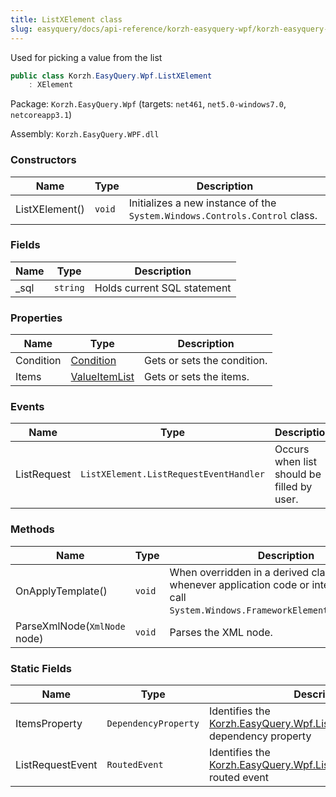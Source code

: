 ```yaml
---
title: ListXElement class
slug: easyquery/docs/api-reference/korzh-easyquery-wpf/korzh-easyquery-wpf-namespace/listxelement-class
---
```



Used for picking a value from the list
```csharp
public class Korzh.EasyQuery.Wpf.ListXElement
    : XElement

```
Package: `Korzh.EasyQuery.Wpf` (targets: `net461`, `net5.0-windows7.0`, `netcoreapp3.1`)

Assembly: `Korzh.EasyQuery.WPF.dll`

### Constructors

| Name | Type | Description | 
| --- | --- | --- | 
| ListXElement() | `void` | Initializes a new instance of the `System.Windows.Controls.Control` class. | 


### Fields

| Name | Type | Description | 
| --- | --- | --- | 
| _sql | `string` | Holds current SQL statement | 


### Properties

| Name | Type | Description | 
| --- | --- | --- | 
| Condition | [Condition](/api-reference/korzh-easyquery/korzh-easyquery-namespace/condition-class) | Gets or sets the condition. | 
| Items | [ValueItemList](/api-reference/korzh-easyquery-wpf/korzh-easyquery-wpf-namespace/valueitemlist-class) | Gets or sets the items. | 


### Events

| Name | Type | Description | 
| --- | --- | --- | 
| ListRequest | `ListXElement.ListRequestEventHandler` | Occurs when list should be filled by user. | 


### Methods

| Name | Type | Description | 
| --- | --- | --- | 
| OnApplyTemplate() | `void` | When overridden in a derived class, is invoked whenever application code or internal processes call `System.Windows.FrameworkElement.ApplyTemplate`. | 
| ParseXmlNode(`XmlNode` node) | `void` | Parses the XML node. | 


### Static Fields

| Name | Type | Description | 
| --- | --- | --- | 
| ItemsProperty | `DependencyProperty` | Identifies the [Korzh.EasyQuery.Wpf.ListXElement.Items](/api-reference/korzh-easyquery-wpf/korzh-easyquery-wpf-namespace/listxelement-class) dependency property | 
| ListRequestEvent | `RoutedEvent` | Identifies the [Korzh.EasyQuery.Wpf.ListXElement.ListRequest](/api-reference/korzh-easyquery-wpf/korzh-easyquery-wpf-namespace/listxelement-class) routed event |